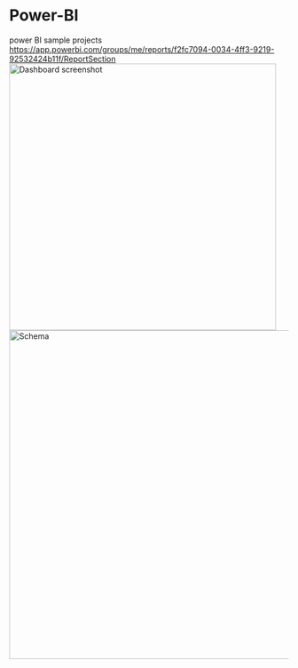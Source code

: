# Power-BI
power BI sample projects
https://app.powerbi.com/groups/me/reports/f2fc7094-0034-4ff3-9219-92532424b11f/ReportSection
<img width="481" alt="Dashboard screenshot" src="https://user-images.githubusercontent.com/41443395/170075881-1b5b5477-9b5b-430b-a90d-8ff41693d771.png">
<img width="593" alt="Schema" src="https://user-images.githubusercontent.com/41443395/170076026-ecb666ff-930d-4a6c-81a3-6dfc91fe0850.png">
